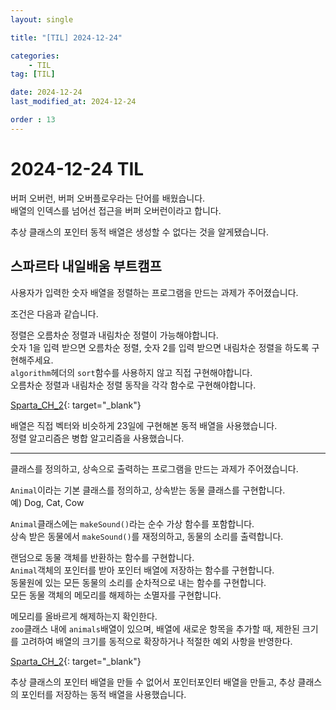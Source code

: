 ```yaml
---
layout: single

title: "[TIL] 2024-12-24"

categories:
    - TIL
tag: [TIL]

date: 2024-12-24
last_modified_at: 2024-12-24

order : 13
---
```


# 2024-12-24 TIL

버퍼 오버런, 버퍼 오버플로우라는 단어를 배웠습니다.  
배열의 인덱스를 넘어선 접근을 버퍼 오버런이라고 합니다.

추상 클래스의 포인터 동적 배열은 생성할 수 없다는 것을 알게됐습니다.

## 스파르타 내일배움 부트캠프

사용자가 입력한 숫자 배열을 정렬하는 프로그램을 만드는 과제가 주어졌습니다.

조건은 다음과 같습니다.

정렬은 오름차순 정렬과 내림차순 정렬이 가능해야합니다.  
숫자 1을 입력 받으면 오름차순 정렬, 숫자 2를 입력 받으면 내림차순 정렬을 하도록 구현해주세요.  
`algorithm`헤더의 `sort`함수를 사용하지 않고 직접 구현해야합니다.  
오름차순 정렬과 내림차순 정렬 동작을 각각 함수로 구현해야합니다.

[Sparta_CH_2](https://github.com/SeonBab/Sparta){: target="_blank"}

배열은 직접 벡터와 비슷하게 23일에 구현해본 동적 배열을 사용했습니다.  
정렬 알고리즘은 병합 알고리즘을 사용했습니다.

----

클래스를 정의하고, 상속으로 출력하는 프로그램을 만드는 과제가 주어졌습니다.

`Animal`이라는 기본 클래스를 정의하고, 상속받는 동물 클래스를 구현합니다.  
예) Dog, Cat, Cow

`Animal`클래스에는 `makeSound()`라는 순수 가상 함수를 포함합니다.  
상속 받은 동물에서 `makeSound()`를 재정의하고, 동물의 소리를 출력합니다.

랜덤으로 동물 객체를 반환하는 함수를 구현합니다.  
`Animal`객체의 포인터를 받아 포인터 배열에 저장하는 함수를 구현합니다.  
동물원에 있는 모든 동물의 소리를 순차적으로 내는 함수를 구현합니다.  
모든 동물 객체의 메모리를 해제하는 소멸자를 구현합니다.  

메모리를 올바르게 해제하는지 확인한다.  
`zoo`클래스 내에 `animals`배열이 있으며, 배열에 새로운 항목을 추가할 때, 제한된 크기를 고려하여 배열의 크기를 동적으로 확장하거나 적절한 예외 사항을 반영한다.

[Sparta_CH_2](https://github.com/SeonBab/Sparta){: target="_blank"}

추상 클래스의 포인터 배열을 만들 수 없어서 포인터포인터 배열을 만들고, 추상 클래스의 포인터를 저장하는 동적 배열을 사용했습니다.